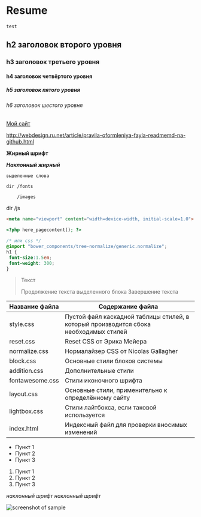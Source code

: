 # Resume

`test`
## h2 заголовок второго уровня
### h3 заголовок третьего уровня
#### h4 заголовок четвёртого уровня
##### h5 заголовок пятого уровня
###### h6 заголовок шестого уровня
[Мой сайт](http://webdesign.ru.net)

<http://webdesign.ru.net/article/pravila-oformleniya-fayla-readmemd-na-github.html>

**Жирный шрифт**

***Наклонный жирный***

`выделенные слова`

    dir /fonts
    
        /images
    
   dir /js
   
   ```html
<meta name="viewport" content="width=device-width, initial-scale=1.0">
```

```php
<?php here_pagecontent(); ?>
```

```scss 
/* или css */
@import "bower_components/tree-normalize/generic.normalize";
h1 {
 font-size:1.5em;
 font-weight: 300;
}
```

> Текст
> 
> Продолжение текста выделенного блока
> Завершение текста

Название файла  | Содержание файла
----------------|----------------------
style.css       | Пустой файл каскадной таблицы стилей, в который производится сбока необходимых стилей
reset.css       | Reset CSS от Эрика Мейера
normalize.css   | Нормалайзер CSS от Nicolas Gallagher
block.css       | Основные стили блоков системы
addition.css    | Дополнительные стили
fontawesome.css | Стили иконочного шрифта
layout.css      | Основные стили, применительно к определённому сайту
lightbox.css    | Стили лайтбокса, если таковой используется
index.html      | Индексный файл для проверки вносимых изменений

* Пункт 1
* Пункт 2
* Пункт 3

1. Пункт 1
2. Пункт 2
3. Пункт 3

_наклонный_ _шрифт_ _наклонный_ _шрифт_

![screenshot of sample](http://webdesign.ru.net/images/Heydon_min.jpg)

